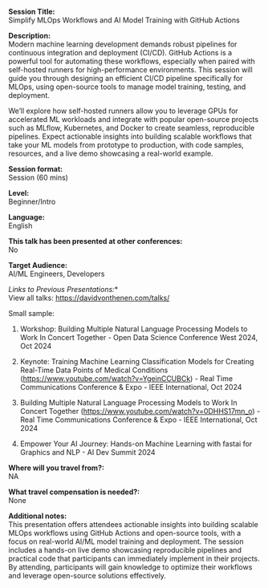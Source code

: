 **Session Title:**  
Simplify MLOps Workflows and AI Model Training with GitHub Actions

**Description:**  
Modern machine learning development demands robust pipelines for continuous integration and deployment (CI/CD). GitHub Actions is a powerful tool for automating these workflows, especially when paired with self-hosted runners for high-performance environments. This session will guide you through designing an efficient CI/CD pipeline specifically for MLOps, using open-source tools to manage model training, testing, and deployment.

We’ll explore how self-hosted runners allow you to leverage GPUs for accelerated ML workloads and integrate with popular open-source projects such as MLflow, Kubernetes, and Docker to create seamless, reproducible pipelines. Expect actionable insights into building scalable workflows that take your ML models from prototype to production, with code samples, resources, and a live demo showcasing a real-world example.

**Session format:**  
Session (60 mins)

**Level:**  
Beginner/Intro

**Language:**  
English

**This talk has been presented at other conferences:**  
No

**Target Audience:**  
AI/ML Engineers, Developers

**Links to Previous Presentations*:**  
View all talks: https://davidvonthenen.com/talks/

Small sample:

1. Workshop: Building Multiple Natural Language Processing Models to Work In Concert Together - Open Data Science Conference West 2024, Oct 2024

2. Keynote: Training Machine Learning Classification Models for Creating Real-Time Data Points of Medical Conditions (https://www.youtube.com/watch?v=YgeinCCUBCk) - Real Time Communications Conference & Expo - IEEE International, Oct 2024

3. Building Multiple Natural Language Processing Models to Work In Concert Together (https://www.youtube.com/watch?v=0DHHS17mn_o) - Real Time Communications Conference & Expo - IEEE International, Oct 2024

4. Empower Your AI Journey: Hands-on Machine Learning with fastai for Graphics and NLP - AI Dev Summit 2024

**Where will you travel from?:**  
NA

**What travel compensation is needed?:**  
None

**Additional notes:**  
This presentation offers attendees actionable insights into building scalable MLOps workflows using GitHub Actions and open-source tools, with a focus on real-world AI/ML model training and deployment. The session includes a hands-on live demo showcasing reproducible pipelines and practical code that participants can immediately implement in their projects. By attending, participants will gain knowledge to optimize their workflows and leverage open-source solutions effectively.
